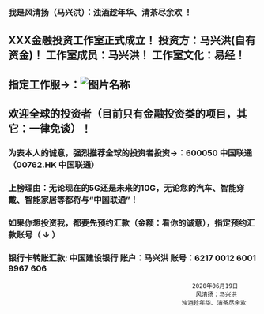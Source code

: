 
###  我是风清扬（马兴洪）：浊酒趁年华、清茶尽余欢 ！

##  XXX金融投资工作室正式成立！ 投资方：马兴洪(自有资金)！ 工作室成员：马兴洪！ 工作室文化：易经！


##  指定工作服->：![图片名称](https://timgsa.baidu.com/timg?image&quality=80&size=b9999_10000&sec=1593960120022&di=86ab8bd523e4f438b408ad5706c6b598&imgtype=0&src=http%3A%2F%2Fimg14.360buyimg.com%2Fn1%2Fs350x449_jfs%2Ft16750%2F349%2F1482944821%2F322663%2Fec59eeb%2F5acc4711N273da68e.jpg%2521cc_350x449.jpg)

##  欢迎全球的投资者（目前只有金融投资类的项目，其它：一律免谈）！

### 为表本人的诚意，强烈推荐全球的投资者投资->：600050 中国联通（00762.HK 中国联通）

### 上榜理由：无论现在的5G还是未来的10G，无论您的汽车、智能穿戴、智能家居等都将与“中国联通”！


                                 
### 如果你想投资我，都要先预约汇款（金额：看你的诚意），指定预约汇款账号（ ↓ ） 

### 银行卡转账汇款: 中国建设银行 账户：马兴洪  账号：6217 0012 6001 9967 606   

                                                        2020年06月19日
                                                         风清扬：马兴洪 
                                                     浊酒趁年华、清茶尽余欢

